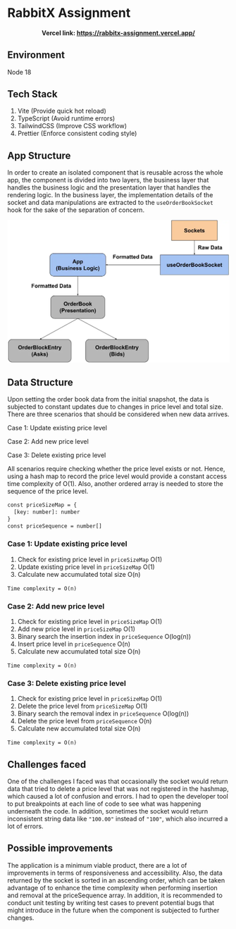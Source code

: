 # RabbitX Assignment
<div align="center">
  <h4 align="center">Vercel link: <a href="https://rabbitx-assignment.vercel.app/"><ins>https://rabbitx-assignment.vercel.app/</ins></a></h4>
</div>

## Environment
Node 18

## Tech Stack
1. Vite (Provide quick hot reload)
2. TypeScript (Avoid runtime errors)
3. TailwindCSS (Improve CSS workflow)
4. Prettier (Enforce consistent coding style)

## App Structure
In order to create an isolated component that is reusable across the whole app, the component is divided into two layers, the business layer that handles the business logic and the presentation layer that handles the rendering logic. In the business layer, the implementation details of the socket and data manipulations are extracted to the ```useOrderBookSocket``` hook for the sake of the separation of concern.
<div align="center">
  <img src="public/structure.webp" alt="application structure">
</div>

## Data Structure
Upon setting the order book data from the initial snapshot, the data is subjected to constant updates due to changes in price level and total size. There are three scenarios that should be considered when new data arrives.

Case 1: Update existing price level 

Case 2: Add new price level 

Case 3: Delete existing price level

All scenarios require checking whether the price level exists or not. Hence, using a hash map to record the price level would provide a constant access time complexity of O(1). Also, another ordered array is needed to store the sequence of the price level.
```
const priceSizeMap = {
  [key: number]: number
}
const priceSequence = number[]
```

### Case 1: Update existing price level
1. Check for existing price level in ```priceSizeMap``` O(1)
2. Update existing price level in ```priceSizeMap``` O(1)
3. Calculate new accumulated total size O(n)

```Time complexity = O(n)```

### Case 2: Add new price level
1. Check for existing price level in ```priceSizeMap``` O(1)
2. Add new price level in ```priceSizeMap``` O(1)
3. Binary search the insertion index in ```priceSequence``` O(log(n))
4. Insert price level in ```priceSequence``` O(n)
5. Calculate new accumulated total size O(n)
   
```Time complexity = O(n)```

### Case 3: Delete existing price level
1. Check for existing price level in ```priceSizeMap``` O(1)
2. Delete the price level from ```priceSizeMap``` O(1)
3. Binary search the removal index in ```priceSequence``` O(log(n))
4. Delete the price level from ```priceSequence``` O(n)
5. Calculate new accumulated total size O(n)
   
```Time complexity = O(n)```

## Challenges faced
One of the challenges I faced was that occasionally the socket would return data that tried to delete a price level that was not registered in the hashmap, which caused a lot of confusion and errors. I had to open the developer tool to put breakpoints at each line of code to see what was happening underneath the code. In addition, sometimes the socket would return inconsistent string data like ```"100.00"``` instead of ```"100"```, which also incurred a lot of errors. 

## Possible improvements
The application is a minimum viable product, there are a lot of improvements in terms of responsiveness and accessibility. Also, the data returned by the socket is sorted in an ascending order, which can be taken advantage of to enhance the time complexity when performing insertion and removal at the priceSequence array. In addition, it is recommended to conduct unit testing by writing test cases to prevent potential bugs that might introduce in the future when the component is subjected to further changes.
